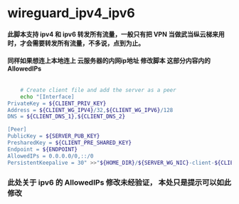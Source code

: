 # wireguard_ipv4_ipv6


#### 此脚本支持 ipv4 和 ipv6   转发所有流量，一般只有把 VPN 当做武当纵云梯来用时，才会需要转发所有流量，不多说，点到为止。


####  同样如果想连上本地连上 云服务器的内网ip地址 修改脚本 这部分内容内的 AllowedIPs 

```bash

	# Create client file and add the server as a peer
	echo "[Interface]
PrivateKey = ${CLIENT_PRIV_KEY}
Address = ${CLIENT_WG_IPV4}/32,${CLIENT_WG_IPV6}/128
DNS = ${CLIENT_DNS_1},${CLIENT_DNS_2}

[Peer]
PublicKey = ${SERVER_PUB_KEY}
PresharedKey = ${CLIENT_PRE_SHARED_KEY}
Endpoint = ${ENDPOINT}
AllowedIPs = 0.0.0.0/0,::/0
PersistentKeepalive = 30" >>"${HOME_DIR}/${SERVER_WG_NIC}-client-${CLIENT_NAME}.conf"


```


### 此处关于 ipv6 的 AllowedIPs  修改未经验证， 本处只是提示可以如此修改